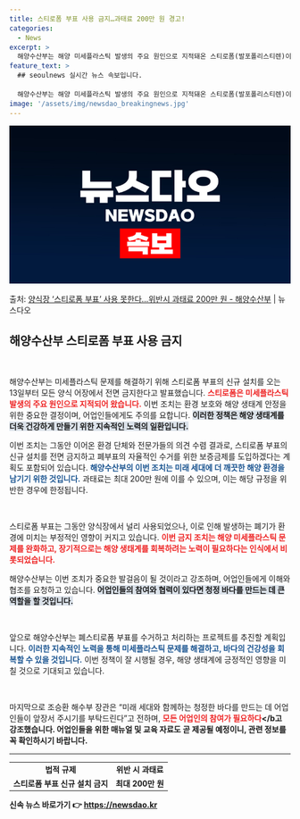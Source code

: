 ```yaml
---
title: 스티로폼 부표 사용 금지…과태료 200만 원 경고!
categories:
  - News
excerpt: >
  해양수산부는 해양 미세플라스틱 발생의 주요 원인으로 지적돼온 스티로폼(발포폴리스티렌)이 포함된 부표의 신규 …
feature_text: >
  ## seoulnews 실시간 뉴스 속보입니다.

  해양수산부는 해양 미세플라스틱 발생의 주요 원인으로 지적돼온 스티로폼(발포폴리스티렌)이 포함된 부표의 신규 …
image: '/assets/img/newsdao_breakingnews.jpg'
---
```


![뉴스다오 속보](/assets/img/newsdao_breakingnews.jpg)

<p>출처: <a href="https://newsdao.kr/2448" rel="dofollow">양식장 ‘스티로폼 부표’ 사용 못한다…위반시 과태료 200만 원 - 해양수산부</a> | 뉴스다오</p>

<h2 data-ke-size="size26">해양수산부 스티로폼 부표 사용 금지</h2>

<p data-ke-size="size16">&nbsp;</p>

해양수산부는 미세플라스틱 문제를 해결하기 위해 스티로폼 부표의 신규 설치를 오는 13일부터 모든 양식 어장에서 전면 금지한다고 발표했습니다. <b><span style="color: #ee2323;">스티로폼은 미세플라스틱 발생의 주요 원인으로 지적되어 왔습니다.</span></b> 이번 조치는 환경 보호와 해양 생태계 안정을 위한 중요한 결정이며, 어업인들에게도 주의를 요합니다. <b><span style="background-color: #21538527;">이러한 정책은 해양 생태계를 더욱 건강하게 만들기 위한 지속적인 노력의 일환입니다.</span></b>

이번 조치는 그동안 이어온 환경 단체와 전문가들의 의견 수렴 결과로, 스티로폼 부표의 신규 설치를 전면 금지하고 폐부표의 자율적인 수거를 위한 보증금제를 도입하겠다는 계획도 포함되어 있습니다. <b><span style="color: #1a5490;">해양수산부의 이번 조치는 미래 세대에 더 깨끗한 해양 환경을 남기기 위한 것입니다.</span></b> 과태료는 최대 200만 원에 이를 수 있으며, 이는 해당 규정을 위반한 경우에 한정됩니다.

<p data-ke-size="size16">&nbsp;</p>

스티로폼 부표는 그동안 양식장에서 널리 사용되었으나, 이로 인해 발생하는 폐기가 환경에 미치는 부정적인 영향이 커지고 있습니다. <b><span style="color: #ee2323;">이번 금지 조치는 해양 미세플라스틱 문제를 완화하고, 장기적으로는 해양 생태계를 회복하려는 노력이 필요하다는 인식에서 비롯되었습니다.</span></b> 

해양수산부는 이번 조치가 중요한 발걸음이 될 것이라고 강조하며, 어업인들에게 이해와 협조를 요청하고 있습니다. <b><span style="background-color: #21538527;">어업인들의 참여와 협력이 있다면 청정 바다를 만드는 데 큰 역할을 할 것입니다.</span></b>

<p data-ke-size="size16">&nbsp;</p>

앞으로 해양수산부는 폐스티로폼 부표를 수거하고 처리하는 프로젝트를 추진할 계획입니다. <b><span style="color: #1a5490;">이러한 지속적인 노력을 통해 미세플라스틱 문제를 해결하고, 바다의 건강성을 회복할 수 있을 것입니다.</span></b> 이번 정책이 잘 시행될 경우, 해양 생태계에 긍정적인 영향을 미칠 것으로 기대되고 있습니다.

<p data-ke-size="size16">&nbsp;</p>

마지막으로 조승환 해수부 장관은 “미래 세대와 함께하는 청정한 바다를 만드는 데 어업인들이 앞장서 주시기를 부탁드린다”고 전하며, <b><span style="color: #ee2323;">모든 어업인의 참여가 필요하다</span></b고 강조했습니다. 어업인들을 위한 매뉴얼 및 교육 자료도 곧 제공될 예정이니, 관련 정보를 꼭 확인하시기 바랍니다. 

<hr />

<table style="width: 100%;">
    <tr>
        <td style="text-align: center; height: 17px;"><b>법적 규제</b></td>
        <td style="text-align: center; height: 17px;"><b>위반 시 과태료</b></td>
    </tr>
    <tr>
        <td style="text-align: center; height: 17px;">스티로폼 부표 신규 설치 금지</td>
        <td style="text-align: center; height: 17px;">최대 200만 원</td>
    </tr>
</table>

<p data-ke-size="size16"></p> 

신속 뉴스 바로가기 👉 <a href="https://newsdao.kr" rel="dofollow">https://newsdao.kr</a>


